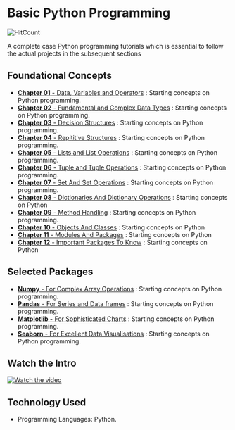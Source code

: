 # Basic Python Programming 
![HitCount](https://hits.dwyl.com/fromsantanu/BPP-Main.svg)

A complete case Python programming tutorials which is essential to follow the actual projects in the subsequent sections

## Foundational Concepts
- [**Chapter 01** - Data, Variables and Operators](https://github.com/fromsantanu/BPP-Main/blob/main/pages/page1.md)  : Starting concepts on Python programming.
- [**Chapter 02** - Fundamental and Complex Data Types](https://github.com/fromsantanu/Basic-Python-Chapter-2-FundamentalAndComplexDataTypes)  : Starting concepts on Python programming.
- [**Chapter 03** - Decision Structures](https://github.com/fromsantanu/Basic-Python-Chapter-3-DecisionStructures)  : Starting concepts on Python programming.
- [**Chapter 04** - Repititive Structures](https://github.com/fromsantanu/Basic-Python-Chapter-4-RepititiveStructures)  : Starting concepts on Python programming.
- [**Chapter 05** - Lists and List Operations](https://github.com/fromsantanu/Basic-Python-Chapter-5-ListAndListOperations)  : Starting concepts on Python programming.
- [**Chapter 06** - Tuple and Tuple Operations](https://github.com/fromsantanu/Basic-Python-Chapter-6-TupleAndTupleOpertations)  : Starting concepts on Python programming.
- [**Chapter 07** - Set And Set Operations](https://github.com/fromsantanu/Basic-Python-Chapter-7-SetAndSetOperations)  : Starting concepts on Python programming.
- [**Chapter 08** - Dictionaries And Dictionary Operations](https://github.com/fromsantanu/Basic-Python-Chapter-8-DictionariesAndDictionaryOperations)  : Starting concepts on Python
- [**Chapter 09** - Method Handling](https://github.com/fromsantanu/Basic-Python-Chapter-9-MethodHandlng)  : Starting concepts on Python programming.
- [**Chapter 10** - Objects And Classes](https://github.com/fromsantanu/Basic-Python-Chapter-10-ObjectsAndClasses)  : Starting concepts on Python
- [**Chapter 11** - Modules And Packages](https://github.com/fromsantanu/Basic-Python-Chapter-11-ModulesAndPackages)  : Starting concepts on Python
- [**Chapter 12** - Important Packages To Know](https://github.com/fromsantanu/Basic-Python-Chapter-12-ImportantPackagesToKnow)  : Starting concepts on Python

## Selected Packages
- [**Numpy** - For Complex Array Operations](https://github.com/fromsantanu/Basic-Python-Chapter-1)  : Starting concepts on Python programming.
- [**Pandas** - For Series and Data frames](https://github.com/fromsantanu/Basic-Python-Chapter-1)  : Starting concepts on Python programming.
- [**Matplotlib** - For Sophisticated Charts](https://github.com/fromsantanu/Basic-Python-Chapter-1)  : Starting concepts on Python programming.
- [**Seaborn** - For Excellent Data Visualisations](https://github.com/fromsantanu/Basic-Python-Chapter-1)  : Starting concepts on Python programming.

## Watch the Intro 
[![Watch the video](https://img.youtube.com/vi/tbd/hqdefault.jpg)](https://www.youtube.com/watch?v=tbd)

## Technology Used
- Programming Languages: Python.
